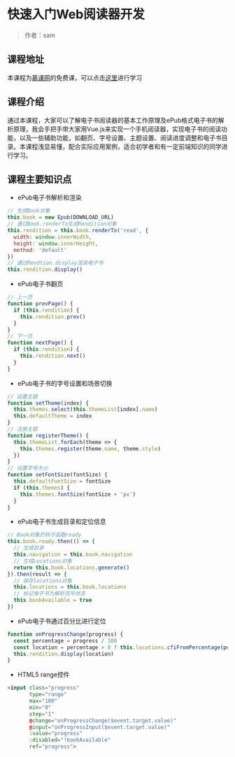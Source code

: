# 快速入门Web阅读器开发

> 作者：sam

## 课程地址

本课程为[慕课网](https://www.imooc.com)的免费课，可以点击[这里](https://www.imooc.com/learn/1038)进行学习

## 课程介绍

通过本课程，大家可以了解电子书阅读器的基本工作原理及ePub格式电子书的解析原理，我会手把手带大家用Vue.js来实现一个手机阅读器，实现电子书的阅读功能，以及一些辅助功能，如翻页、字号设置、主题设置、阅读进度调整和电子书目录。本课程浅显易懂，配合实际应用案例，适合初学者和有一定前端知识的同学进行学习。

## 课程主要知识点

- ePub电子书解析和渲染
```javascript
// 生成Book对象
this.book = new Epub(DOWNLOAD_URL)
// 通过Book.renderTo生成Rendition对象
this.rendition = this.book.renderTo('read', {
  width: window.innerWidth,
  height: window.innerHeight,
  method: 'default'
})
// 通过Rendtion.display渲染电子书
this.rendition.display()
```

- ePub电子书翻页
```javascript
// 上一页
function prevPage() {
  if (this.rendition) {
    this.rendition.prev()
  }
}
// 下一页
function nextPage() {
  if (this.rendition) {
    this.rendition.next()
  }
}
```

- ePub电子书的字号设置和场景切换
```javascript
// 设置主题
function setTheme(index) {
  this.themes.select(this.themeList[index].name)
  this.defaultTheme = index
}
// 注册主题
function registerTheme() {
  this.themeList.forEach(theme => {
    this.themes.register(theme.name, theme.style)
  })
}
// 设置字号大小
function setFontSize(fontSize) {
  this.defaultFontSize = fontSize
  if (this.themes) {
    this.themes.fontSize(fontSize + 'px')
  }
}
```

- ePub电子书生成目录和定位信息
```javascript
// Book对象的钩子函数ready
this.book.ready.then(() => {
  // 生成目录
  this.navigation = this.book.navigation
  // 生成Locations对象
  return this.book.locations.generate()
}).then(result => {
  // 保存locations对象
  this.locations = this.book.locations
  // 标记电子书为解析完毕状态
  this.bookAvailable = true
})
```

- ePub电子书通过百分比进行定位
```javascript
function onProgressChange(progress) {
  const percentage = progress / 100
  const location = percentage > 0 ? this.locations.cfiFromPercentage(percentage) : 0
  this.rendition.display(location)
}
```

- HTML5 range控件
```html
<input class="progress" 
       type="range"
       max="100"
       min="0"
       step="1"
       @change="onProgressChange($event.target.value)" 
       @input="onProgressInput($event.target.value)"
       :value="progress"
       :disabled="!bookAvailable"
       ref="progress">
```
